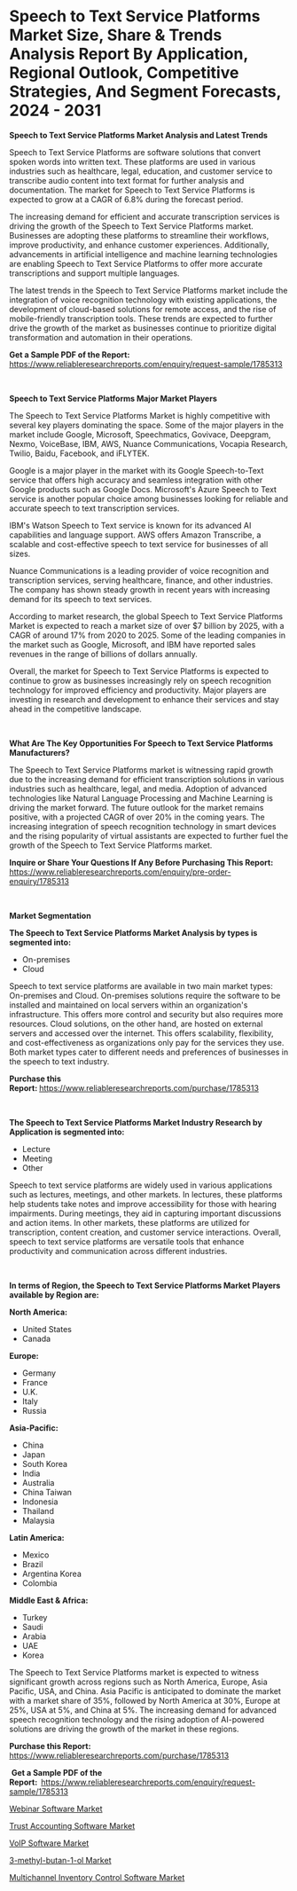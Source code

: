 <p><h1>Speech to Text Service Platforms Market Size, Share & Trends Analysis Report By Application, Regional Outlook, Competitive Strategies, And Segment Forecasts, 2024 - 2031</h1></p><p><strong>Speech to Text Service Platforms Market Analysis and Latest Trends</strong></p>
<p><p>Speech to Text Service Platforms are software solutions that convert spoken words into written text. These platforms are used in various industries such as healthcare, legal, education, and customer service to transcribe audio content into text format for further analysis and documentation. The market for Speech to Text Service Platforms is expected to grow at a CAGR of 6.8% during the forecast period.</p><p>The increasing demand for efficient and accurate transcription services is driving the growth of the Speech to Text Service Platforms market. Businesses are adopting these platforms to streamline their workflows, improve productivity, and enhance customer experiences. Additionally, advancements in artificial intelligence and machine learning technologies are enabling Speech to Text Service Platforms to offer more accurate transcriptions and support multiple languages.</p><p>The latest trends in the Speech to Text Service Platforms market include the integration of voice recognition technology with existing applications, the development of cloud-based solutions for remote access, and the rise of mobile-friendly transcription tools. These trends are expected to further drive the growth of the market as businesses continue to prioritize digital transformation and automation in their operations.</p></p>
<p><strong>Get a Sample PDF of the Report:&nbsp;</strong> <a href="https://www.reliableresearchreports.com/enquiry/request-sample/1785313">https://www.reliableresearchreports.com/enquiry/request-sample/1785313</a></p>
<p>&nbsp;</p>
<p><strong>Speech to Text Service Platforms Major Market Players</strong></p>
<p><p>The Speech to Text Service Platforms Market is highly competitive with several key players dominating the space. Some of the major players in the market include Google, Microsoft, Speechmatics, Govivace, Deepgram, Nexmo, VoiceBase, IBM, AWS, Nuance Communications, Vocapia Research, Twilio, Baidu, Facebook, and iFLYTEK.</p><p>Google is a major player in the market with its Google Speech-to-Text service that offers high accuracy and seamless integration with other Google products such as Google Docs. Microsoft's Azure Speech to Text service is another popular choice among businesses looking for reliable and accurate speech to text transcription services.</p><p>IBM's Watson Speech to Text service is known for its advanced AI capabilities and language support. AWS offers Amazon Transcribe, a scalable and cost-effective speech to text service for businesses of all sizes.</p><p>Nuance Communications is a leading provider of voice recognition and transcription services, serving healthcare, finance, and other industries. The company has shown steady growth in recent years with increasing demand for its speech to text services.</p><p>According to market research, the global Speech to Text Service Platforms Market is expected to reach a market size of over $7 billion by 2025, with a CAGR of around 17% from 2020 to 2025. Some of the leading companies in the market such as Google, Microsoft, and IBM have reported sales revenues in the range of billions of dollars annually.</p><p>Overall, the market for Speech to Text Service Platforms is expected to continue to grow as businesses increasingly rely on speech recognition technology for improved efficiency and productivity. Major players are investing in research and development to enhance their services and stay ahead in the competitive landscape.</p></p>
<p>&nbsp;</p>
<p><strong>What Are The Key Opportunities For Speech to Text Service Platforms Manufacturers?</strong></p>
<p><p>The Speech to Text Service Platforms market is witnessing rapid growth due to the increasing demand for efficient transcription solutions in various industries such as healthcare, legal, and media. Adoption of advanced technologies like Natural Language Processing and Machine Learning is driving the market forward. The future outlook for the market remains positive, with a projected CAGR of over 20% in the coming years. The increasing integration of speech recognition technology in smart devices and the rising popularity of virtual assistants are expected to further fuel the growth of the Speech to Text Service Platforms market.</p></p>
<p><strong>Inquire or Share Your Questions If Any Before Purchasing This Report:</strong> <a href="https://www.reliableresearchreports.com/enquiry/pre-order-enquiry/1785313">https://www.reliableresearchreports.com/enquiry/pre-order-enquiry/1785313</a></p>
<p>&nbsp;</p>
<p><strong>Market Segmentation</strong></p>
<p><strong>The Speech to Text Service Platforms Market Analysis by types is segmented into:</strong></p>
<p><ul><li>On-premises</li><li>Cloud</li></ul></p>
<p><p>Speech to text service platforms are available in two main market types: On-premises and Cloud. On-premises solutions require the software to be installed and maintained on local servers within an organization's infrastructure. This offers more control and security but also requires more resources. Cloud solutions, on the other hand, are hosted on external servers and accessed over the internet. This offers scalability, flexibility, and cost-effectiveness as organizations only pay for the services they use. Both market types cater to different needs and preferences of businesses in the speech to text industry.</p></p>
<p><strong>Purchase this Report:&nbsp;</strong><a href="https://www.reliableresearchreports.com/purchase/1785313">https://www.reliableresearchreports.com/purchase/1785313</a></p>
<p>&nbsp;</p>
<p><strong>The Speech to Text Service Platforms Market Industry Research by Application is segmented into:</strong></p>
<p><ul><li>Lecture</li><li>Meeting</li><li>Other</li></ul></p>
<p><p>Speech to text service platforms are widely used in various applications such as lectures, meetings, and other markets. In lectures, these platforms help students take notes and improve accessibility for those with hearing impairments. During meetings, they aid in capturing important discussions and action items. In other markets, these platforms are utilized for transcription, content creation, and customer service interactions. Overall, speech to text service platforms are versatile tools that enhance productivity and communication across different industries.</p></p>
<p>&nbsp;</p>
<p><strong>In terms of Region, the Speech to Text Service Platforms Market Players available by Region are:</strong></p>
<p>
    <p> <strong> North America: </strong>
        <ul>
            <li>United States</li>
            <li>Canada</li>
        </ul>
        </p> 
    <p> <strong> Europe: </strong>
        <ul>
            <li>Germany</li>
            <li>France</li>
            <li>U.K.</li>
            <li>Italy</li>
            <li>Russia</li>
        </ul>
        </p> 
    <p> <strong> Asia-Pacific: </strong>
        <ul>
            <li>China</li>
            <li>Japan</li>
            <li>South Korea</li>
            <li>India</li>
            <li>Australia</li>
            <li>China Taiwan</li>
            <li>Indonesia</li>
            <li>Thailand</li>
            <li>Malaysia</li>
        </ul>
        </p> 
    <p> <strong> Latin America: </strong>
        <ul>
            <li>Mexico</li>
            <li>Brazil</li>
            <li>Argentina Korea</li>
            <li>Colombia</li>
        </ul>
        </p> 
    <p> <strong> Middle East & Africa: </strong>
        <ul>
            <li>Turkey</li>
            <li>Saudi</li>
            <li>Arabia</li>
            <li>UAE</li>
            <li>Korea</li>
        </ul>
    </p>
    </p>
<p><p>The Speech to Text Service Platforms market is expected to witness significant growth across regions such as North America, Europe, Asia Pacific, USA, and China. Asia Pacific is anticipated to dominate the market with a market share of 35%, followed by North America at 30%, Europe at 25%, USA at 5%, and China at 5%. The increasing demand for advanced speech recognition technology and the rising adoption of AI-powered solutions are driving the growth of the market in these regions.</p></p>
<p><strong>Purchase this Report: </strong><a href="https://www.reliableresearchreports.com/purchase/1785313">https://www.reliableresearchreports.com/purchase/1785313</a></p>
<p>&nbsp;<strong>Get a Sample PDF of the Report:&nbsp;&nbsp;</strong><a href="https://www.reliableresearchreports.com/enquiry/request-sample/1785313">https://www.reliableresearchreports.com/enquiry/request-sample/1785313</a></p>
<p><strong></strong></p>
<p><p><a href="https://medium.com/@natlockman/webinar-software-market-analysis-and-sze-forecasted-for-period-from-2024-to-2031-614040e4cc6d">Webinar Software Market</a></p><p><a href="https://medium.com/@natlockman/trust-accounting-software-market-the-key-to-successful-business-strategy-forecast-till-2031-c7bba34b4395">Trust Accounting Software Market</a></p><p><a href="https://medium.com/@natlockman/voip-software-market-comprehensive-assessment-by-type-application-and-geography-b6b030984b5b">VoIP Software Market</a></p><p><a href="https://github.com/ruddyyedelwadw/Market-Research-Report-List-1/blob/main/3-methyl-butan-1-ol-market.md">3-methyl-butan-1-ol Market</a></p><p><a href="https://medium.com/@natlockman/analyzing-multichannel-inventory-control-software-market-global-industry-perspective-and-forecast-2492c9a6cf00">Multichannel Inventory Control Software Market</a></p></p>